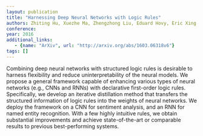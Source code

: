 ```yaml
---
layout: publication
title: "Harnessing Deep Neural Networks with Logic Rules"
authors: Zhiting Hu, Xuezhe Ma, Zhengzhong Liu, Eduard Hovy, Eric Xing
conference: 
year: 2016
additional_links: 
   - {name: "ArXiv", url: "http://arxiv.org/abs/1603.06318v6"}
tags: []
---
```

Combining deep neural networks with structured logic rules is desirable to
harness flexibility and reduce uninterpretability of the neural models. We
propose a general framework capable of enhancing various types of neural
networks (e.g., CNNs and RNNs) with declarative first-order logic rules.
Specifically, we develop an iterative distillation method that transfers the
structured information of logic rules into the weights of neural networks. We
deploy the framework on a CNN for sentiment analysis, and an RNN for named
entity recognition. With a few highly intuitive rules, we obtain substantial
improvements and achieve state-of-the-art or comparable results to previous
best-performing systems.